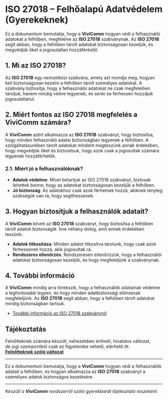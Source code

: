 # ISO 27018 – Felhőalapú Adatvédelem (Gyerekeknek)

Ez a dokumentum bemutatja, hogy a **ViviComm** hogyan védi a felhasználói adatokat a felhőben, megfelelve az **ISO 27018** szabványnak. Az **ISO 27018** segít abban, hogy a felhőben tárolt adatokat biztonságosan kezeljük, és megvédjük őket a jogosulatlan hozzáféréstől.

## 1. Mi az ISO 27018?

Az **ISO 27018** egy nemzetközi szabvány, amely azt mondja meg, hogyan kell biztonságosan kezelni a felhőben tárolt személyes adatokat. A szabvány biztosítja, hogy a felhasználói adatokat ne csak megfelelően tároljuk, hanem mindig védve legyenek, és senki se férhessen hozzájuk jogosulatlanul.

## 2. Miért fontos az ISO 27018 megfelelés a **ViviComm** számára?

A **ViviComm** azért alkalmazza az **ISO 27018** szabványt, hogy biztosítsa, hogy minden felhasználó adatai biztonságban legyenek a felhőben. A szolgáltatásunkban tárolt adatokat mindent megteszünk annak érdekében, hogy megvédjük őket és biztosítsuk, hogy azok csak a jogosultak számára legyenek hozzáférhetők.

### **2.1. Miért jó a felhasználóknak?**

- **Adatok védelme**: Mivel betartjuk az ISO 27018 szabványt, biztosak lehettek benne, hogy az adatokat biztonságosan kezeljük a felhőben.
- **Jó biztonság**: Az adatokhoz csak azok férhetnek hozzá, akiknek tényleg szükségük van rá, hogy segíthessenek.

## 3. Hogyan biztosítjuk a felhasználók adatait?

A **ViviComm** követi az **ISO 27018** szabványt, hogy biztosítsa a felhőben tárolt adatok biztonságát. Íme néhány dolog, amit ennek érdekében teszünk:

- **Adatok titkosítása**: Minden adatot titkosítva tárolunk, hogy csak azok férhessenek hozzá, akik jogosultak rá.
- **Rendszeres ellenőrzés**: Rendszeresen ellenőrizzük, hogy a felhasználói adatokat biztonságosan kezeljük, és hogy megfeleljünk a szabványnak.

## 4. További információ

A **ViviComm** mindig arra törekszik, hogy a felhasználók adatainak védelme a legfontosabb legyen, és hogy minden adatbiztonsági előírásnak megfeleljünk. Az **ISO 27018** segít abban, hogy a felhőben tárolt adatokat mindig biztonságban tartsuk.

- [További információ az ISO 27018 szabványról](https://www.iso.org/iso-27018-cloud-privacy.html)

## Tájékoztatás

Felnőtteknek számára készült, nehezebben érthető, hivatalos változat,<br/> de jogi szempontból csak ez figyelembe vehető, elérhető itt:  
[**Felnőtteknek szóló változat**](../adult/iso-27018-compliance.md)

---

Ez a dokumentum bemutatja, hogy a **ViviComm** hogyan védi a felhasználók adatait a felhőben, és hogyan alkalmazza az **ISO 27018** szabványt a személyes adatok biztonságos kezelésére.

---

*Készült a **ViviComm** rendszerről szóló gyerekbarát tájékoztató részeként.*
